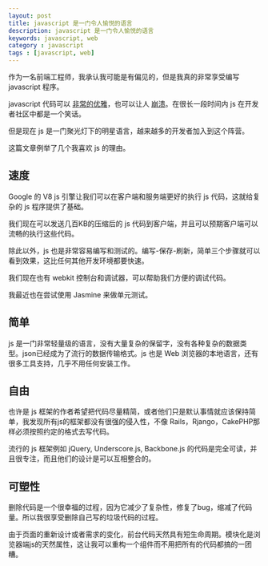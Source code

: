 ```yaml
---
layout: post
title: javascript 是一门令人愉悦的语言
description: javascript 是一门令人愉悦的语言
keywords: javascript, web
category : javascript
tags : [javascript, web]
---
```


作为一名前端工程师，我承认我可能是有偏见的，但是我真的非常享受编写 javascript 程序。

javascript 代码可以 [非常的优雅][1]，也可以让人 [崩溃][2]。在很长一段时间内 js 在开发者社区中都是一个笑话。

[1]: http://justjavac.com/javascript/2012/04/05/can-your-programming-language-do-this.html
[2]: http://justjavac.com/javascript/2012/04/05/javascript-syntax-trap.html

但是现在 js 是一门聚光灯下的明星语言，越来越多的开发者加入到这个阵营。

这篇文章例举了几个我喜欢 js 的理由。

## 速度

Google 的 V8 js 引擎让我们可以在客户端和服务端更好的执行 js 代码，这就给复杂的 js 程序提供了基础。

我们现在可以发送几百KB的压缩后的 js 代码到客户端，并且可以预期客户端可以流畅的执行这些代码。

除此以外，js 也是非常容易编写和测试的。编写-保存-刷新，简单三个步骤就可以看到效果，这比任何其他开发环境都要快速。

我们现在也有 webkit 控制台和调试器，可以帮助我们方便的调试代码。

我最近也在尝试使用 Jasmine 来做单元测试。

## 简单

js 是一门非常轻量级的语言，没有大量复杂的保留字，没有各种复杂的数据类型。json已经成为了流行的数据传输格式。js 也是 Web 浏览器的本地语言，还有很多工具支持，几乎不用任何安装工作。

## 自由

也许是 js 框架的作者希望把代码尽量精简，或者他们只是默认事情就应该保持简单，我发现所有js的框架都没有很强的侵入性，不像 Rails，Rjango，CakePHP那样必须按照约定的格式去写代码。

流行的 js 框架例如 jQuery, Underscore.js, Backbone.js 的代码是完全可读，并且很专注，而且他们的设计是可以互相整合的。

## 可塑性

删除代码是一个很幸福的过程，因为它减少了复杂性，修复了bug，缩减了代码量。所以我很享受删除自己写的垃圾代码的过程。

由于页面的重新设计或者需求的变化，前台代码天然具有短生命周期。模块化是浏览器端js的天然属性，这让我可以重构一个组件而不用把所有的代码都搞的一团糟。